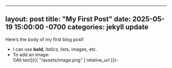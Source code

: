 ---
layout: post
title:  "My First Post"
date:   2025-05-19 15:00:00 -0700
categories: jekyll update
--

Here’s the body of my first blog post!  
- I can use **bold**, _italics_, lists, images, etc.  
- To add an image:  
  ![Alt text]({{ "/assets/image.png" | relative_url }})-
